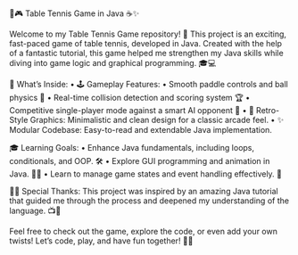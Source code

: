 🏓🎮 Table Tennis Game in Java ☕✨

Welcome to my Table Tennis Game repository! 🌟 This project is an exciting, fast-paced game of table tennis, developed in Java. Created with the help of a fantastic tutorial, this game helped me strengthen my Java skills while diving into game logic and graphical programming. 🎓💻

🎯 What’s Inside:
	•	🕹️ Gameplay Features:
	•	Smooth paddle controls and ball physics 🎯
	•	Real-time collision detection and scoring system 🏆
	•	Competitive single-player mode against a smart AI opponent 🤖
	•	🎨 Retro-Style Graphics: Minimalistic and clean design for a classic arcade feel.
	•	✨ Modular Codebase: Easy-to-read and extendable Java implementation.

🎓 Learning Goals:
	•	Enhance Java fundamentals, including loops, conditionals, and OOP. 🛠️
	•	Explore GUI programming and animation in Java. 🎨🌀
	•	Learn to manage game states and event handling effectively. 🚀

👨‍💻 Special Thanks:
This project was inspired by an amazing Java tutorial that guided me through the process and deepened my understanding of the language. 📺🎉

Feel free to check out the game, explore the code, or even add your own twists! Let’s code, play, and have fun together! 🎉🏓

